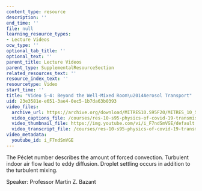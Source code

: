 ```yaml
---
content_type: resource
description: ''
end_time: ''
file: null
learning_resource_types:
- Lecture Videos
ocw_type: ''
optional_tab_title: ''
optional_text: ''
parent_title: Lecture Videos
parent_type: SupplementalResourceSection
related_resources_text: ''
resource_index_text: ''
resourcetype: Video
start_time: ''
title: "Video 5-4: Beyond the Well-Mixed Room\u2014Aerosol Transport"
uid: 23e3581e-e651-3ae4-0ec5-1b7da63b0393
video_files:
  archive_url: https://archive.org/download/MITRES10.S95F20/MITRES_10_S95F20_0504_300k.mp4
  video_captions_file: /courses/res-10-s95-physics-of-covid-19-transmission-fall-2020/28d545f3ecba5df6a83becf4e97f4949_i_F7ndSmVGE.vtt
  video_thumbnail_file: https://img.youtube.com/vi/i_F7ndSmVGE/default.jpg
  video_transcript_file: /courses/res-10-s95-physics-of-covid-19-transmission-fall-2020/ff097df2e742f4912e38ca21b16cbe6b_i_F7ndSmVGE.pdf
video_metadata:
  youtube_id: i_F7ndSmVGE
---
```


The Péclet number describes the amount of forced convection. Turbulent indoor air flow lead to eddy diffusion. Droplet settling occurs in addition to the turbulent mixing.

Speaker: Professor Martin Z. Bazant



